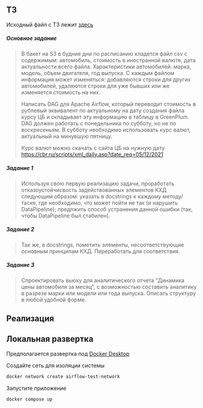 ## ТЗ

Исходный файл с ТЗ лежит [здесь](./test.md)

##### Основное задание
> В бакет на S3 в будние дни по расписанию кладется файл csv с содержимым: автомобиль, стоимость в иностранной валюте, дата актуальности всего файла. Характеристики автомобилей: марка, модель, объем двигателя, год выпуска. С каждым файлом информация может изменяться: добавляются строки для других автомобилей, удаляются строки для уже бывших или же изменяется стоимость на них.
>
> Написать DAG для Apache Airflow, который переводит стоимость в рублевый эквивалент по актуальному на дату создания файла курсу ЦБ и складывает эту информацию в таблицу в GreenPlum. DAG должен работать с понедельника по субботу, но не по воскресеньям. В субботу необходимо использовать курс валют, актуальный на минувшую пятницу.
>
> Курс валют можно скачать с сайта ЦБ на нужную дату https://cbr.ru/scripts/xml_daily.asp?date_req=05/12/2021

##### Задание 1
> Используя свою первую реализацию задачи, проработать отказоустойчисвость задействованных элементов КХД следующим образом: указать в docstrings к каждому методу/таске, где необходимо, что может пойти не так (и нарушить DataPipeline); предлжить способ устранения данной ошибки (так, чтобы DataPipeline был стабилен).

##### Задание 2
> Так же, в docstrings, пометить элементы, несоответствующие основным принципам КХД. Переработать для соответствия.

##### Задание 3
> Спроектировать вьюху для аналитического отчета "Динамика цены автомобиля за месяц", с возможностью составить аналитику в разрезе марки или модели или года выпуска. Описать структуру в любой удобной форме.

## Реализация

## Локальная развертка

Предполагается развертка под [Docker Desktop](https://www.docker.com/)

Создайте сеть для изоляции системы
```bash
docker network create airflow-test-network
```

Запустите приложение
```bash
docker compose up
```